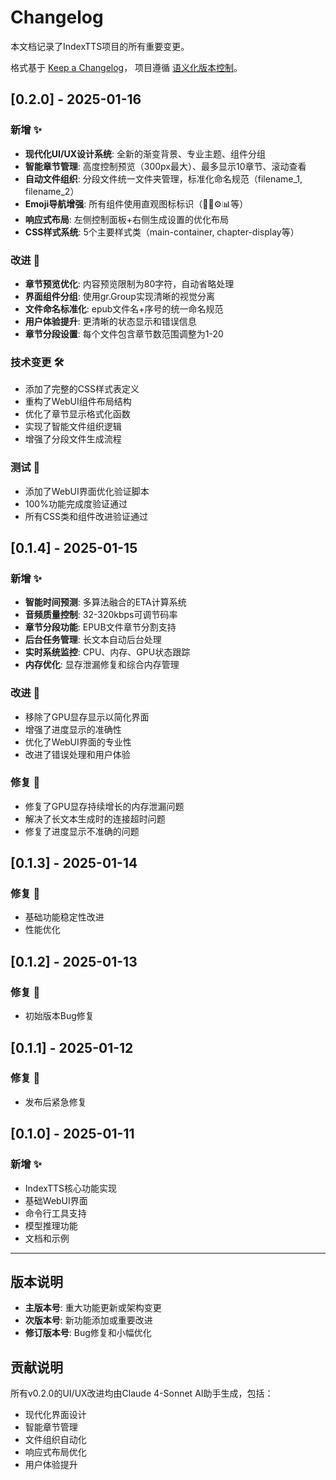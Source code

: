 # Changelog

本文档记录了IndexTTS项目的所有重要变更。

格式基于 [Keep a Changelog](https://keepachangelog.com/zh-CN/1.0.0/)，
项目遵循 [语义化版本控制](https://semver.org/lang/zh-CN/)。

## [0.2.0] - 2025-01-16

### 新增 ✨
- **现代化UI/UX设计系统**: 全新的渐变背景、专业主题、组件分组
- **智能章节管理**: 高度控制预览（300px最大）、最多显示10章节、滚动查看
- **自动文件组织**: 分段文件统一文件夹管理，标准化命名规范（filename_1, filename_2）
- **Emoji导航增强**: 所有组件使用直观图标标识（🎵📝⚙️📊等）
- **响应式布局**: 左侧控制面板+右侧生成设置的优化布局
- **CSS样式系统**: 5个主要样式类（main-container, chapter-display等）

### 改进 🔧
- **章节预览优化**: 内容预览限制为80字符，自动省略处理
- **界面组件分组**: 使用gr.Group实现清晰的视觉分离
- **文件命名标准化**: epub文件名+序号的统一命名规范
- **用户体验提升**: 更清晰的状态显示和错误信息
- **章节分段设置**: 每个文件包含章节数范围调整为1-20

### 技术变更 🛠️
- 添加了完整的CSS样式表定义
- 重构了WebUI组件布局结构
- 优化了章节显示格式化函数
- 实现了智能文件组织逻辑
- 增强了分段文件生成流程

### 测试 🧪
- 添加了WebUI界面优化验证脚本
- 100%功能完成度验证通过
- 所有CSS类和组件改进验证通过

## [0.1.4] - 2025-01-15

### 新增 ✨
- **智能时间预测**: 多算法融合的ETA计算系统
- **音频质量控制**: 32-320kbps可调节码率
- **章节分段功能**: EPUB文件章节分割支持
- **后台任务管理**: 长文本自动后台处理
- **实时系统监控**: CPU、内存、GPU状态跟踪
- **内存优化**: 显存泄漏修复和综合内存管理

### 改进 🔧
- 移除了GPU显存显示以简化界面
- 增强了进度显示的准确性
- 优化了WebUI界面的专业性
- 改进了错误处理和用户体验

### 修复 🐛
- 修复了GPU显存持续增长的内存泄漏问题
- 解决了长文本生成时的连接超时问题
- 修复了进度显示不准确的问题

## [0.1.3] - 2025-01-14

### 修复 🐛
- 基础功能稳定性改进
- 性能优化

## [0.1.2] - 2025-01-13

### 修复 🐛
- 初始版本Bug修复

## [0.1.1] - 2025-01-12

### 修复 🐛
- 发布后紧急修复

## [0.1.0] - 2025-01-11

### 新增 ✨
- IndexTTS核心功能实现
- 基础WebUI界面
- 命令行工具支持
- 模型推理功能
- 文档和示例

---

## 版本说明

- **主版本号**: 重大功能更新或架构变更
- **次版本号**: 新功能添加或重要改进
- **修订版本号**: Bug修复和小幅优化

## 贡献说明

所有v0.2.0的UI/UX改进均由Claude 4-Sonnet AI助手生成，包括：
- 现代化界面设计
- 智能章节管理
- 文件组织自动化
- 响应式布局优化
- 用户体验提升 